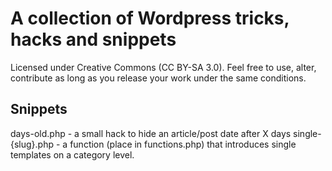 # A collection of Wordpress tricks, hacks and snippets
Licensed under Creative Commons (CC BY-SA 3.0). Feel free to use, alter, contribute as long as you release your work under the same conditions.

## Snippets
days-old.php - a small hack to hide an article/post date after X days
single-{slug}.php - a function (place in functions.php) that introduces single templates on a category level.

